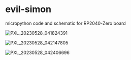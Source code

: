 # evil-simon
micropython code and schematic for RP2040-Zero board

![PXL_20230528_041824391](https://github.com/fowlersteven/evil-simon/assets/22738333/126550e6-adc2-432c-912c-276a4da06931)

![PXL_20230528_042147805](https://github.com/fowlersteven/evil-simon/assets/22738333/9891f51f-034b-4a4f-8848-8a5b4f47f14b)

![PXL_20230528_042406696](https://github.com/fowlersteven/evil-simon/assets/22738333/e8a393d6-8468-426c-ac67-66115cf97ba3)



